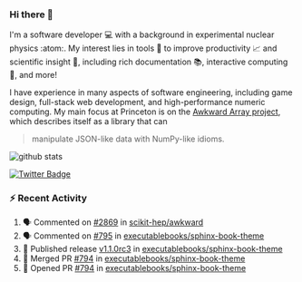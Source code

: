 ### Hi there 👋 

I'm a software developer 💻 with a background in experimental nuclear physics :atom:. My interest lies in tools :wrench: to improve productivity :chart_with_upwards_trend: and scientific insight :telescope:, including rich documentation 📚, interactive computing 🧮, and more! 

I have experience in many aspects of software engineering, including game design, full-stack web development, and high-performance numeric computing. My main focus at Princeton is on the [Awkward Array project](awkward-array.org/), which describes itself as a library that can 
> manipulate JSON-like data with NumPy-like idioms.

![github stats](https://github-readme-stats.vercel.app/api?username=agoose77&show_icons=true&hide_rank=true&hide_title=true&bg_color=30,e76445,904e95&text_color=efe3ec&icon_color=efe3ec)
<!--
**agoose77/agoose77** is a ✨ _special_ ✨ repository because its `README.md` (this file) appears on your GitHub profile.

Here are some ideas to get you started:

- 🔭 I’m currently working on ...
- 🌱 I’m currently learning ...
- 👯 I’m looking to collaborate on ...
- 🤔 I’m looking for help with ...
- 💬 Ask me about ...
- 📫 How to reach me: ...
- 😄 Pronouns: ...
- ⚡ Fun fact: ...
-->

[![Twitter Badge](https://img.shields.io/twitter/follow/agoose77?style=flat-square&logo=Twitter&logoColor=white&color=cornflowerblue)](https://twitter.com/agoose77)

### :zap: Recent Activity

<!--START_SECTION:activity-->
1. 🗣 Commented on [#2869](https://github.com/scikit-hep/awkward/pull/2869#issuecomment-1856407176) in [scikit-hep/awkward](https://github.com/scikit-hep/awkward)
2. 🗣 Commented on [#795](https://github.com/executablebooks/sphinx-book-theme/issues/795#issuecomment-1856397144) in [executablebooks/sphinx-book-theme](https://github.com/executablebooks/sphinx-book-theme)
3. 🚀 Published release [v1.1.0rc3](https://github.com/executablebooks/sphinx-book-theme/releases/tag/v1.1.0rc3) in [executablebooks/sphinx-book-theme](https://github.com/executablebooks/sphinx-book-theme)
4. 🎉 Merged PR [#794](https://github.com/executablebooks/sphinx-book-theme/pull/794) in [executablebooks/sphinx-book-theme](https://github.com/executablebooks/sphinx-book-theme)
5. 💪 Opened PR [#794](https://github.com/executablebooks/sphinx-book-theme/pull/794) in [executablebooks/sphinx-book-theme](https://github.com/executablebooks/sphinx-book-theme)
<!--END_SECTION:activity-->
